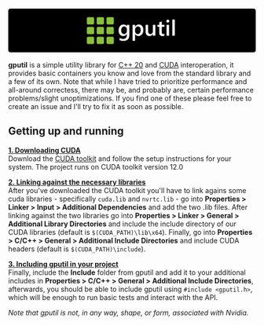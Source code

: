 <p align="center">
 <a href="https://github.com/Goubermouche/gputil">
    <img src="https://github.com/Goubermouche/gputil/blob/da49f416453a22116993233e623ad0c0acfedfff/misc/header.png" width="800" alt="gputil logo">
   </a>
</p>

**gputil** is a simple utility library for [C++ 20](https://cplusplus.com/) and [CUDA](https://developer.nvidia.com/cuda-toolkit) interoperation, it provides basic containers you know and love from the standard library and a few of its own. Note that while I have tried to prioritize performance and all-around correctess, there may be, and probably are, certain performance problems/slight unoptimizations. If you find one of these please feel free to create an issue and I'll try to fix it as soon as possible. 

## Getting up and running
<ins>**1. Downloading CUDA**</ins>   
Download the [CUDA toolkit](https://developer.nvidia.com/cuda-toolkit) and follow the setup instructions for your system. The project runs on CUDA toolkit version 12.0

<ins>**2. Linking against the necessary libraries**</ins>    
After you've downloaded the CUDA toolkit you'll have to link agains some cuda libraries - specifically `cuda.lib` and `nvrtc.lib` - go into **Properties > Linker > Input > Additional Dependencies** and add the two .lib files. After linking against the two libraries go into **Properties > Linker > General > Additional Library Directories** and include the include directory of our CUDA libraries (default is `$(CUDA_PATH)\lib\x64`). Finally, go into **Properties > C/C++ > General > Additional Include Directories** and include CUDA headers (default is `$(CUDA_PATH)\include`).

<ins>**3. Including gputil in your project**</ins>   
Finally, include the **Include** folder from gputil and add it to your additional includes in **Properties > C/C++ > General > Additional Include Directories**, afterwards, you should be able to include gputil using `#include <gputil.h>`, which will be enough to run basic tests and interact with the API.

*Note that gputil is not, in any way, shape, or form, associated with Nvidia.*

